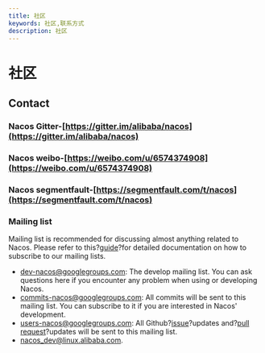 ```yaml
---
title: 社区
keywords: 社区,联系方式
description: 社区
---
```


# 社区
## Contact
### Nacos Gitter-[https://gitter.im/alibaba/nacos](https://gitter.im/alibaba/nacos)
### Nacos weibo-[https://weibo.com/u/6574374908](https://weibo.com/u/6574374908)
### Nacos segmentfault-[https://segmentfault.com/t/nacos](https://segmentfault.com/t/nacos)

### Mailing list

Mailing list is recommended for discussing almost anything related to Nacos. Please refer to this?[guide](https://github.com/apache/incubator-dubbo/wiki/Mailing-list-subscription-guide)?for detailed documentation on how to subscribe to our mailing lists.

* [dev-nacos@googlegroups.com](https://lark.alipay.com/nacos/nacosdocs/vl19q1): The develop mailing list. You can ask questions here if you encounter any problem when using or developing Nacos.
* [commits-nacos@googlegroups.com](https://lark.alipay.com/nacos/nacosdocs/vl19q1): All commits will be sent to this mailing list. You can subscribe to it if you are interested in Nacos' development.
* [users-nacos@googlegroups.com](https://lark.alipay.com/nacos/nacosdocs/vl19q1): All Github?[issue](https://github.com/alibaba/nacos/issues)?updates and?[pull request](https://github.com/alibaba/nacos/pulls)?updates will be sent to this mailing list.
* [nacos\_dev@linux.alibaba.com](https://lark.alipay.com/nacos/nacosdocs/vl19q1).


